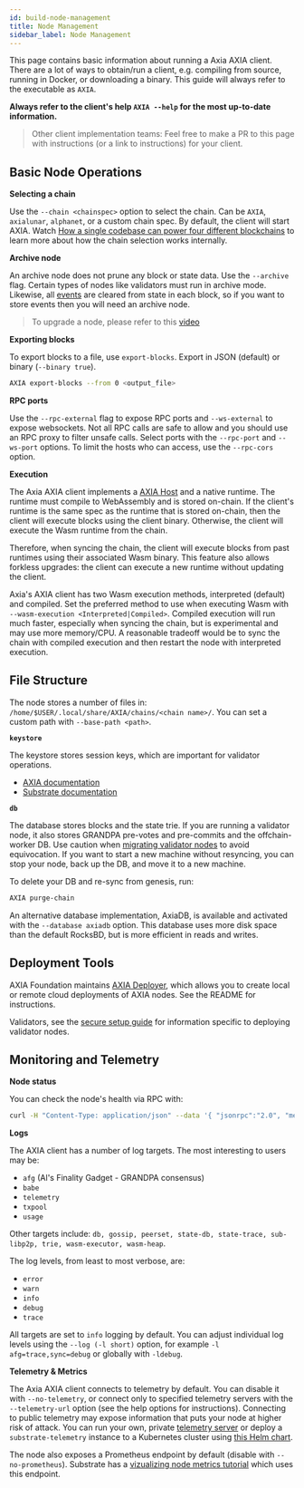```yaml
---
id: build-node-management
title: Node Management
sidebar_label: Node Management
---
```


This page contains basic information about running a Axia AXIA client. There are a lot of ways to obtain/run a client, e.g. compiling from source, running in Docker, or downloading a binary. This guide will always refer to the executable as `AXIA`.

**Always refer to the client's help `AXIA --help` for the most up-to-date information.**

> Other client implementation teams: Feel free to make a PR to this page with instructions (or a link to instructions) for your client.

## Basic Node Operations

**Selecting a chain**

Use the `--chain <chainspec>` option to select the chain. Can be `AXIA`, `axialunar`, `alphanet`, or a custom chain spec. By default, the client will start AXIA. Watch [How a single codebase can power four different blockchains](https://www.youtube.com/watch?v=i9vNCHz6wO4) to learn more about how the chain selection works internally.

**Archive node**

An archive node does not prune any block or state data. Use the `--archive` flag. Certain types of nodes like validators must run in archive mode. Likewise, all [events](build-protocol-info#events) are cleared from state in each block, so if you want to store events then you will need an archive node.

> To upgrade a node, please refer to this [video](https://www.youtube.com/watch?v=5LtcdBR9F40&list=PLOyWqupZ-WGuAuS00rK-pebTMAOxW41W8&index=5)

**Exporting blocks**

To export blocks to a file, use `export-blocks`. Export in JSON (default) or binary (`--binary true`).

```bash
AXIA export-blocks --from 0 <output_file>
```

**RPC ports**

Use the `--rpc-external` flag to expose RPC ports and `--ws-external` to expose websockets. Not all RPC calls are safe to allow and you should use an RPC proxy to filter unsafe calls. Select ports with the `--rpc-port` and `--ws-port` options. To limit the hosts who can access, use the `--rpc-cors` option.

**Execution**

The Axia AXIA client implements a [AXIA Host](learn-AXIA-host) and a native runtime. The runtime must compile to WebAssembly and is stored on-chain. If the client's runtime is the same spec as the runtime that is stored on-chain, then the client will execute blocks using the client binary. Otherwise, the client will execute the Wasm runtime from the chain.

Therefore, when syncing the chain, the client will execute blocks from past runtimes using their associated Wasm binary. This feature also allows forkless upgrades: the client can execute a new runtime without updating the client.

Axia's AXIA client has two Wasm execution methods, interpreted (default) and compiled. Set the preferred method to use when executing Wasm with `--wasm-execution <Interpreted|Compiled>`. Compiled execution will run much faster, especially when syncing the chain, but is experimental and may use more memory/CPU. A reasonable tradeoff would be to sync the chain with compiled execution and then restart the node with interpreted execution.

## File Structure

The node stores a number of files in: `/home/$USER/.local/share/AXIA/chains/<chain name>/`. You can set a custom path with `--base-path <path>`.

**`keystore`**

The keystore stores session keys, which are important for validator operations.

- [AXIA documentation](learn-keys#session-keys)
- [Substrate documentation](https://substrate.dev/docs/en/knowledgebase/learn-substrate/session-keys)

**`db`**

The database stores blocks and the state trie. If you are running a validator node, it also stores GRANDPA pre-votes and pre-commits and the offchain-worker DB. Use caution when [migrating validator nodes](maintain-guides-how-to-upgrade) to avoid equivocation. If you want to start a new machine without resyncing, you can stop your node, back up the DB, and move it to a new machine.

To delete your DB and re-sync from genesis, run:

```bash
AXIA purge-chain
```

An alternative database implementation, AxiaDB, is available and activated with the `--database axiadb` option. This database uses more disk space than the default RocksBD, but is more efficient in reads and writes.

## Deployment Tools

AXIA Foundation maintains [AXIA Deployer](https://github.com/axia-tech/AXIA-deployer), which allows you to create local or remote cloud deployments of AXIA nodes. See the README for instructions.

Validators, see the [secure setup guide](maintain-guides-how-to-use-AXIA-secure-validator) for information specific to deploying validator nodes.

## Monitoring and Telemetry

**Node status**

You can check the node's health via RPC with:

```bash
curl -H "Content-Type: application/json" --data '{ "jsonrpc":"2.0", "method":"system_health", "params":[],"id":1 }' localhost:9933 
```

**Logs**

The AXIA client has a number of log targets. The most interesting to users may be:

- `afg` (Al's Finality Gadget - GRANDPA consensus)
- `babe`
- `telemetry`
- `txpool`
- `usage`

Other targets include: `db, gossip, peerset, state-db, state-trace, sub-libp2p, trie, wasm-executor, wasm-heap`.

The log levels, from least to most verbose, are:

- `error`
- `warn`
- `info`
- `debug`
- `trace`

All targets are set to `info` logging by default. You can adjust individual log levels using the `--log (-l short)` option, for example `-l afg=trace,sync=debug` or globally with `-ldebug`.

**Telemetry & Metrics**

The Axia AXIA client connects to telemetry by default. You can disable it with `--no-telemetry`, or connect only to specified telemetry servers with the `--telemetry-url` option (see the help options for instructions). Connecting to public telemetry may expose information that puts your node at higher risk of attack. You can run your own, private [telemetry server](https://github.com/axia-tech/substrate-telemetry) or deploy a `substrate-telemetry` instance to a Kubernetes cluster using [this Helm chart](https://github.com/axia-tech/substrate-telemetry-chart).

The node also exposes a Prometheus endpoint by default (disable with `--no-prometheus`). Substrate has a [vizualizing node metrics tutorial](https://substrate.dev/docs/en/tutorials/visualize-node-metrics/) which uses this endpoint.
